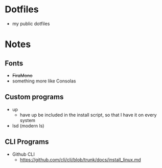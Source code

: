 # Dotfiles
- my public dotfiles

# Notes
## Fonts
- ~~FiraMono~~
- something more like Consolas

## Custom programs
- up
	- have up be included in the install script, 
	so that I have it on every system
- lsd (modern ls)

## CLI Programs
- Github CLI
	- https://github.com/cli/cli/blob/trunk/docs/install_linux.md


